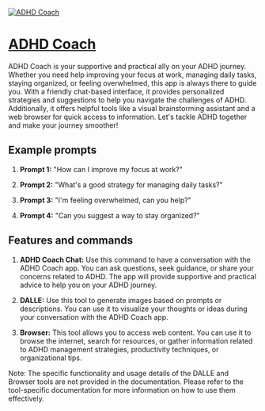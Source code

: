 [![ADHD Coach](https://files.oaiusercontent.com/file-oqxZLM8yllt4UquJ75ghDsKd?se=2123-10-20T11%3A11%3A29Z&sp=r&sv=2021-08-06&sr=b&rscc=max-age%3D31536000%2C%20immutable&rscd=attachment%3B%20filename%3Ddf79b170-39b0-4c2d-a4d4-ae1a29c231a8.png&sig=iluxhvDAsXKcaR4CVEAxK1u72BvzkC1ravL21641S9g%3D)](https://chat.openai.com/g/g-4T9mgYfXO-adhd-coach)

# [ADHD Coach](https://chat.openai.com/g/g-4T9mgYfXO-adhd-coach)

ADHD Coach is your supportive and practical ally on your ADHD journey. Whether you need help improving your focus at work, managing daily tasks, staying organized, or feeling overwhelmed, this app is always there to guide you. With a friendly chat-based interface, it provides personalized strategies and suggestions to help you navigate the challenges of ADHD. Additionally, it offers helpful tools like a visual brainstorming assistant and a web browser for quick access to information. Let's tackle ADHD together and make your journey smoother!

## Example prompts

1. **Prompt 1:** "How can I improve my focus at work?"

2. **Prompt 2:** "What's a good strategy for managing daily tasks?"

3. **Prompt 3:** "I'm feeling overwhelmed, can you help?"

4. **Prompt 4:** "Can you suggest a way to stay organized?"

## Features and commands

1. **ADHD Coach Chat:** Use this command to have a conversation with the ADHD Coach app. You can ask questions, seek guidance, or share your concerns related to ADHD. The app will provide supportive and practical advice to help you on your ADHD journey.

2. **DALLE:** Use this tool to generate images based on prompts or descriptions. You can use it to visualize your thoughts or ideas during your conversation with the ADHD Coach app.

3. **Browser:** This tool allows you to access web content. You can use it to browse the internet, search for resources, or gather information related to ADHD management strategies, productivity techniques, or organizational tips.

Note: The specific functionality and usage details of the DALLE and Browser tools are not provided in the documentation. Please refer to the tool-specific documentation for more information on how to use them effectively.